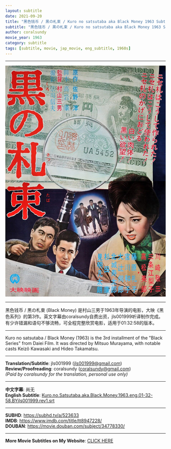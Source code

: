 ```yaml
---
layout: subtitle
date: 2021-09-20
title: "黑色钱币 / 黒の札束 / Kuro no satsutaba aka Black Money 1963 Subtitle (English)"
subtitle: "黑色钱币 / 黒の札束 / Kuro no satsutaba aka Black Money 1963 Subtitle (English)"
author: coralsundy
movie_year: 1963
category: subtitle
tags: [subtitle, movie, jap_movie, eng_subtitle, 1960s]
---
```


------

<img src="../assets/tt8947228.jpg" alt="tt8947228_cover_art" />

------

黑色钱币 / 黒の札束 (Black Money) 是村山三男于1963年导演的电影，大映《黑色系列》的第3作。英文字幕由coralsundy自费出资，jls001999听译制作完成。有少许错漏和语句不够流畅，可全程完整欣赏电影，适用于01:32:58的版本。

------

Kuro no satsutaba / Black Money (1963) is the 3rd installment of the "Black Series" from Daiei Film. It was directed by Mitsuo Murayama, with notable casts Keizô Kawasaki and Hideo Takamatsu.

------

**Translation/Subtitle**: jls001999 (jls001999@gmail.com)<br>
**Review/Proofreading**: coralsundy (coralsundy@gmail.com)<br>
*(Paid by coralsundy for the translation, personal use only)*

------

**中文字幕**: 尚无<br>
**English Subtitle**: [Kuro.no.Satsutaba.aka.Black.Money.1963.eng.01-32-58.BYjls001999.rev1.srt](../subtitles/Kuro.no.Satsutaba.aka.Black.Money.1963.eng.01-32-58.BYjls001999.rev1.srt)

------

**SUBHD**: <https://subhd.tv/a/523633><br>
**IMDB**: <https://www.imdb.com/title/tt8947228/><br>
**DOUBAN**: <https://movie.douban.com/subject/34778330/>

------

**More Movie Subtitles on My Website**: <a href='{% post_url 2021-01-10-subtitles-summary-list %}'>CLICK HERE</a>


